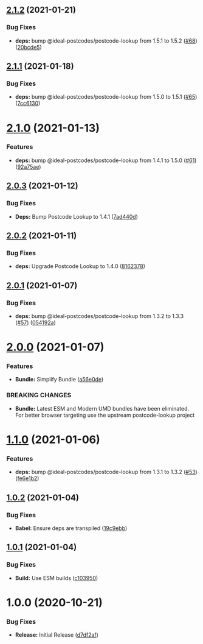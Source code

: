 ## [2.1.2](https://github.com/ideal-postcodes/postcode-lookup-bundled/compare/2.1.1...2.1.2) (2021-01-21)


### Bug Fixes

* **deps:** bump @ideal-postcodes/postcode-lookup from 1.5.1 to 1.5.2 ([#68](https://github.com/ideal-postcodes/postcode-lookup-bundled/issues/68)) ([20bcde5](https://github.com/ideal-postcodes/postcode-lookup-bundled/commit/20bcde5a4112ea75d820b27c341309f997886075))

## [2.1.1](https://github.com/ideal-postcodes/postcode-lookup-bundled/compare/2.1.0...2.1.1) (2021-01-18)


### Bug Fixes

* **deps:** bump @ideal-postcodes/postcode-lookup from 1.5.0 to 1.5.1 ([#65](https://github.com/ideal-postcodes/postcode-lookup-bundled/issues/65)) ([7cc6130](https://github.com/ideal-postcodes/postcode-lookup-bundled/commit/7cc61309d95eb36e41eceb6cd2ee32c70b4ce996))

# [2.1.0](https://github.com/ideal-postcodes/postcode-lookup-bundled/compare/2.0.3...2.1.0) (2021-01-13)


### Features

* **deps:** bump @ideal-postcodes/postcode-lookup from 1.4.1 to 1.5.0 ([#61](https://github.com/ideal-postcodes/postcode-lookup-bundled/issues/61)) ([92a75ae](https://github.com/ideal-postcodes/postcode-lookup-bundled/commit/92a75aebdb3e70f8532b9cec5cae1858ce723b16))

## [2.0.3](https://github.com/ideal-postcodes/postcode-lookup-bundled/compare/2.0.2...2.0.3) (2021-01-12)


### Bug Fixes

* **Deps:** Bump Postcode Lookup to 1.4.1 ([7ad440d](https://github.com/ideal-postcodes/postcode-lookup-bundled/commit/7ad440dc28cd9984c98233f42e3c80482bf43083))

## [2.0.2](https://github.com/ideal-postcodes/postcode-lookup-bundled/compare/2.0.1...2.0.2) (2021-01-11)


### Bug Fixes

* **deps:** Upgrade Postcode Lookup to 1.4.0 ([8162378](https://github.com/ideal-postcodes/postcode-lookup-bundled/commit/81623789d198e1ac45f73c46923be816fd20626a))

## [2.0.1](https://github.com/ideal-postcodes/postcode-lookup-bundled/compare/2.0.0...2.0.1) (2021-01-07)


### Bug Fixes

* **deps:** bump @ideal-postcodes/postcode-lookup from 1.3.2 to 1.3.3 ([#57](https://github.com/ideal-postcodes/postcode-lookup-bundled/issues/57)) ([054192a](https://github.com/ideal-postcodes/postcode-lookup-bundled/commit/054192ad9b7e7ea24252372bcfe76ff91a69e8f1))

# [2.0.0](https://github.com/ideal-postcodes/postcode-lookup-bundled/compare/1.1.0...2.0.0) (2021-01-07)


### Features

* **Bundle:** Simplify Bundle ([a56e0de](https://github.com/ideal-postcodes/postcode-lookup-bundled/commit/a56e0de0fd78efe41a752eb7698282c6f09d2e66))


### BREAKING CHANGES

* **Bundle:** Latest ESM and Modern UMD bundles have been eliminated.
For better browser targeting use the upstream postcode-lookup project

# [1.1.0](https://github.com/ideal-postcodes/postcode-lookup-bundled/compare/1.0.2...1.1.0) (2021-01-06)


### Features

* **deps:** bump @ideal-postcodes/postcode-lookup from 1.3.1 to 1.3.2 ([#53](https://github.com/ideal-postcodes/postcode-lookup-bundled/issues/53)) ([fe6e1b2](https://github.com/ideal-postcodes/postcode-lookup-bundled/commit/fe6e1b2502cee94e42940cbc24ccd6b66e5ea305))

## [1.0.2](https://github.com/ideal-postcodes/postcode-lookup-bundled/compare/1.0.1...1.0.2) (2021-01-04)


### Bug Fixes

* **Babel:** Ensure deps are transpiled ([19c9ebb](https://github.com/ideal-postcodes/postcode-lookup-bundled/commit/19c9ebb054e6735cd82f4234be9f564ed44d20b2))

## [1.0.1](https://github.com/ideal-postcodes/postcode-lookup-bundled/compare/1.0.0...1.0.1) (2021-01-04)


### Bug Fixes

* **Build:** Use ESM builds ([c103950](https://github.com/ideal-postcodes/postcode-lookup-bundled/commit/c1039506dc95e763f881e5f360a111c4e337a3ef))

# 1.0.0 (2020-10-21)


### Bug Fixes

* **Release:** Initial Release ([d7df2af](https://github.com/ideal-postcodes/postcode-lookup-bundled/commit/d7df2af1e83873058f310d9790d332ec8ac013e8))
